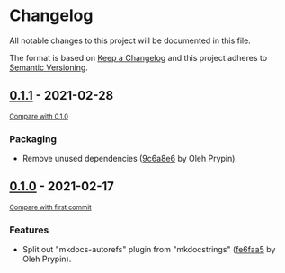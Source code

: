 # Changelog
All notable changes to this project will be documented in this file.

The format is based on [Keep a Changelog](http://keepachangelog.com/en/1.0.0/)
and this project adheres to [Semantic Versioning](http://semver.org/spec/v2.0.0.html).

<!-- insertion marker -->
## [0.1.1](https://github.com/mkdocstrings/autorefs/releases/tag/0.1.1) - 2021-02-28

<small>[Compare with 0.1.0](https://github.com/mkdocstrings/autorefs/compare/0.1.0...0.1.1)</small>

### Packaging

- Remove unused dependencies ([9c6a8e6](https://github.com/mkdocstrings/autorefs/commit/9c6a8e610f52d471fefa02baa4aef2773bdb59c0) by Oleh Prypin).


## [0.1.0](https://github.com/mkdocstrings/autorefs/releases/tag/0.1.0) - 2021-02-17

<small>[Compare with first commit](https://github.com/mkdocstrings/autorefs/compare/fe6faa5d5a7a901605ec8ab98df09dc95067f6a8...0.1.0)</small>

### Features
- Split out "mkdocs-autorefs" plugin from "mkdocstrings" ([fe6faa5](https://github.com/mkdocstrings/autorefs/commit/fe6faa5d5a7a901605ec8ab98df09dc95067f6a8) by Oleh Prypin).
